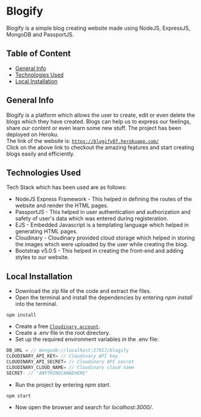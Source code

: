 # Blogify
Blogify is a simple blog creating website made using NodeJS, ExpressJS, MongoDB and PassportJS.

## Table of Content
* [General Info](#general-info)
* [Technologies Used](#technologies-used)
* [Local Installation](#local-installation)

## General Info
Blogify is a platform which allows the user to create, edit or even delete the blogs which they have created. Blogs can help us to express our feelings, share our content or even learn some new stuff. The project has been deployed on Heroku.<br>
The link of the website is: <a href="https://blogify07.herokuapp.com/">`https://blogify07.herokuapp.com/`</a><br>
Click on the above link to checkout the amazing features and start creating blogs easily and efficiently.<br>

## Technologies Used
Tech Stack which has been used are as follows:<br>
* NodeJS Express Framework - This helped in defining the routes of the website and render the HTML pages.<br>
* PassportJS - This helped in user authentication and authorization and safety of user's data which was entered during registeration.<br>
* EJS - Embedded Javascript is a templating language which helped in generating HTML pages.<br>
* Cloudinary - Cloudinary provided cloud storage which helped in storing the images which were uploaded by the user while creating the blog.<br>
* Bootstrap v5.0.5 - This helped in creating the front-end and adding styles to our website.

## Local Installation
* Download the zip file of the code and extract the files.
* Open the terminal and install the dependencies by entering *npm install* into the terminal.
```shell
npm install
```
* Create a free <a href="https://cloudinary.com/">`Cloudinary account`</a>.
* Create a .env file in the root directory.
* Set up the required environment variables in the .env file: 
```javascript
DB_URL = // mongodb://localhost:27017/blogify
CLOUDINARY_API_KEY= // Cloudinary API key
CLOUDINARY_API_SECRET= // Cloudinary API secret
CLOUDINARY_CLOUD_NAME= // Cloudinary cloud name
SECRET- // "ANYTHINGCANBEHERE"
```
* Run the project by entering *npm start*.
```shell
npm start
```
* Now open the browser and search for *localhost:3000/*.<br>

